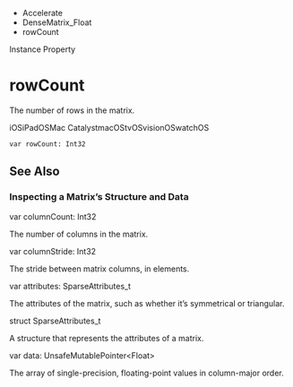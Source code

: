 

- Accelerate
- DenseMatrix_Float
-  rowCount 

Instance Property

# rowCount

The number of rows in the matrix.

iOSiPadOSMac CatalystmacOStvOSvisionOSwatchOS

``` source
var rowCount: Int32
```

## See Also

### Inspecting a Matrix’s Structure and Data

var columnCount: Int32

The number of columns in the matrix.

var columnStride: Int32

The stride between matrix columns, in elements.

var attributes: SparseAttributes_t

The attributes of the matrix, such as whether it’s symmetrical or triangular.

struct SparseAttributes_t

A structure that represents the attributes of a matrix.

var data: UnsafeMutablePointer&lt;Float>

The array of single-precision, floating-point values in column-major order.


